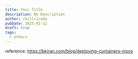 ```yaml
---
title: Your Title
description: No Description
author: chillcicada
pubDate: 2025-01-12
draft: true
tags:
  - others
---
```


reference: <https://bkiran.com/blog/deploying-containers-nixos>

